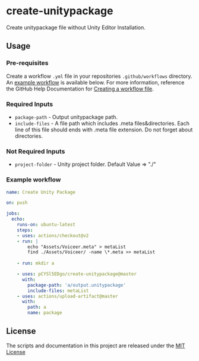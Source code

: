 # create-unitypackage

Create unitypackage file without Unity Editor Installation.

## Usage

### Pre-requisites

Create a workflow `.yml` file in your repositories `.github/workflows` directory. An [example workflow](#example-workflow) is available below. For more information, reference the GitHub Help Documentation for [Creating a workflow file](https://help.github.com/en/articles/configuring-a-workflow#creating-a-workflow-file).

### Required Inputs

* `package-path` - Output unitypackage path.
* `include-files` - A file path which includes .meta files&amp;directories. Each line of this file should ends with .meta file extension. Do not forget about directories.

### Not Required Inputs

* `project-folder` - Unity project folder. Default Value => &quot;./&quot;

### Example workflow

```yaml
name: Create Unity Package

on: push

jobs:
  echo:
    runs-on: ubuntu-latest
    steps:
    - uses: actions/checkout@v2
    - run: |
        echo "Assets/Voiceer.meta" > metaList
        find ./Assets/Voiceer/ -name \*.meta >> metaList
        
    - run: mkdir a

    - uses: pCYSl5EDgo/create-unitypackage@master
      with:
        package-path: 'a/output.unitypackage'
        include-files: metaList
    - uses: actions/upload-artifact@master
      with:
        path: a
        name: package
```

## License
The scripts and documentation in this project are released under the [MIT License](LICENSE)